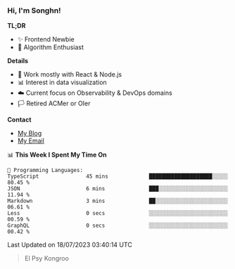 ### Hi, I'm Songhn!

**TL;DR**

- ✨ Frontend Newbie
- 🎈 Algorithm Enthusiast

**Details**

- 🎯 Work mostly with React & Node.js
- 📊 Interest in data visualization
- ☁️ Current focus on Observability & DevOps domains
- 🏳️ Retired ACMer or OIer

**Contact**
- [My Blog](https://blog.songhn.com)
- [My Email](mailto:songhn233@gmail.com)

<!--START_SECTION:waka-->
📊 **This Week I Spent My Time On** 

```text
💬 Programming Languages: 
TypeScript               45 mins             ████████████████████░░░░░   80.45 % 
JSON                     6 mins              ███░░░░░░░░░░░░░░░░░░░░░░   11.94 % 
Markdown                 3 mins              ██░░░░░░░░░░░░░░░░░░░░░░░   06.61 % 
Less                     0 secs              ░░░░░░░░░░░░░░░░░░░░░░░░░   00.59 % 
GraphQL                  0 secs              ░░░░░░░░░░░░░░░░░░░░░░░░░   00.42 % 
```


 Last Updated on 18/07/2023 03:40:14 UTC
<!--END_SECTION:waka-->

> El Psy Kongroo
